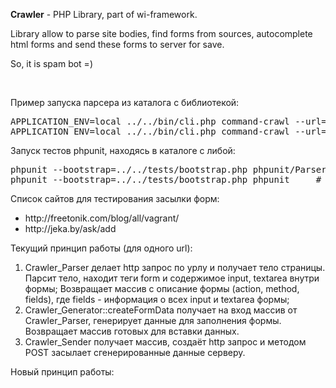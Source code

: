 <p><b>Crawler</b> - PHP Library, part of wi-framework.</p>
<p>Library allow to parse site bodies, find forms from sources, autocomplete html forms and send these forms to server for save.</p>
<p>So, it is spam bot =)</p>
<br />
<p>
	Пример запуска парсера из каталога с библиотекой:
</p>
<pre>
APPLICATION_ENV=local ../../bin/cli.php command-crawl --url=devaka.ru
APPLICATION_ENV=local ../../bin/cli.php command-crawl --url=freetonik.com/blog/all/vagrant/
</pre>
<p>
	Запуск тестов phpunit, находясь в каталоге с либой:
</p>
<pre>
phpunit --bootstrap=../../tests/bootstrap.php phpunit/ParserTestNoQuery.php
phpunit --bootstrap=../../tests/bootstrap.php phpunit     # запуск всех тестов сразу
</pre>

<p>Список сайтов для тестирования засылки форм:</p>
<ul>
<li>http://freetonik.com/blog/all/vagrant/</li>
<li>http://jeka.by/ask/add</li>
</ul>

<p>Текущий принцип работы (для одного url):</p>
<ol>
<li>Crawler_Parser делает http запрос по урлу и получает тело страницы. Парсит тело, находит теги form и содержимое input, textarea внутри формы;
Возвращает массив с описание формы (action, method, fields), где fields - информация о всех input и textarea формы;</li>
<li>Crawler_Generator::createFormData получает на вход массив от Crawler_Parser, генерирует данные для заполнения формы. Возвращает массив готовых для вставки данных.</li>
<li>Crawler_Sender получает массив, создаёт http запрос и методом POST засылает сгенерированные данные серверу.</li>
</ol>

<p>Новый принцип работы:</p>